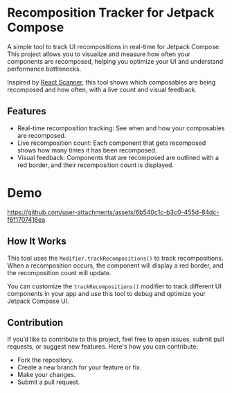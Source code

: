 # Recomposition Tracker for Jetpack Compose

A simple tool to track UI recompositions in real-time for Jetpack Compose. This project allows you to visualize and measure how often your components are recomposed, helping you optimize your UI and understand performance bottlenecks.

Inspired by [React Scanner](https://t.co/jyqyMp9SZ4), this tool shows which composables are being recomposed and how often, with a live count and visual feedback.

## Features

- Real-time recomposition tracking: See when and how your composables are recomposed.
- Live recomposition count: Each component that gets recomposed shows how many times it has been recomposed.
- Visual feedback: Components that are recomposed are outlined with a red border, and their recomposition count is displayed.

# Demo

https://github.com/user-attachments/assets/6b540c1c-b3c0-455d-84dc-f6f1707416ea


## How It Works
This tool uses the ```Modifier.trackRecompositions()``` to track recompositions. When a recomposition occurs, the component will display a red border, and the recomposition count will update.

You can customize the ```trackRecompositions()``` modifier to track different UI components in your app and use this tool to debug and optimize your Jetpack Compose UI.


## Contribution
If you’d like to contribute to this project, feel free to open issues, submit pull requests, or suggest new features. Here's how you can contribute:

- Fork the repository.
- Create a new branch for your feature or fix.
- Make your changes.
- Submit a pull request.





